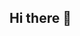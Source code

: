 ## Hi there 👋

<!--
**kalebfxc/kalebfxc** is a ✨ _special_ ✨ repository because its `README.md` (this file) appears on your GitHub profile.

here are some things about me:

- 🔭 I am currently an electrical engineering student...
- 🌱 I’m currently learning the C++ programming language....
- 👯 I’m looking to collaborate in the back-end area...
- 📫 How to reach me: kalebengenharia2023@gmail.com ...
-->
